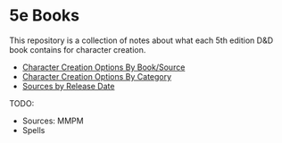# 5e Books
This repository is a collection of notes about what each 5th edition D&D book contains for character creation.

- [Character Creation Options By Book/Source](books.md)
- [Character Creation Options By Category](options.md)
- [Sources by Release Date](releaseDates.md)

TODO:
- Sources: MMPM
- Spells
